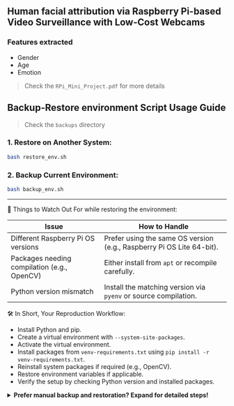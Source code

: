 ## Human facial attribution via Raspberry Pi-based Video Surveillance with Low-Cost Webcams

### Features extracted
- Gender
- Age
- Emotion

> Check the `RPi_Mini_Project.pdf` for more details

## Backup-Restore environment Script Usage Guide

> Check the `backups` directory

### 1. Restore on Another System:
```bash
bash restore_env.sh
```

### 2. Backup Current Environment:
```bash
bash backup_env.sh
```



---

🧠 Things to Watch Out For while restoring the environment:

| **Issue**                          | **How to Handle**                                                                 |
|------------------------------------|-----------------------------------------------------------------------------------|
| Different Raspberry Pi OS versions | Prefer using the same OS version (e.g., Raspberry Pi OS Lite 64-bit).             |
| Packages needing compilation (e.g., OpenCV) | Either install from `apt` or recompile carefully.                              |
| Python version mismatch            | Install the matching version via `pyenv` or source compilation.                   |


🛠️ In Short, Your Reproduction Workflow:
- Install Python and pip.
- Create a virtual environment with `--system-site-packages`.
- Activate the virtual environment.
- Install packages from `venv-requirements.txt` using `pip install -r venv-requirements.txt`.
- Reinstall system packages if required (e.g., OpenCV).
- Restore environment variables if applicable.
- Verify the setup by checking Python version and installed packages.

<details>
<summary><strong>Prefer manual backup and restoration? Expand for detailed steps!</strong></summary>

### Backup steps
✨ **Step 1: List venv installed packages**  
Normal:

```bash
pip freeze > venv-requirements.txt
```

✅ Captures whatever was installed directly into venv.

---

✨ **Step 2: List system-site-packages (that your venv can see)**  
First, find where the system-site-packages are located:

```bash
python -c "import site; print(site.getsitepackages())"
```
Example output:
```
['/usr/lib/python3.10/site-packages', '/usr/local/lib/python3.10/dist-packages']
```

Then, list all packages installed there using:

```bash
pip list --path /usr/lib/python3.10/site-packages > system-site-packages.txt
pip list --path /usr/local/lib/python3.10/dist-packages >> system-site-packages.txt
```

✅ This way you get everything available via system-site-packages separately.

---

✨ **Step 3: Capture environment variables too (optional)**  
This sometimes matters because OpenCV can behave differently based on `LD_LIBRARY_PATH`, `PATH`, etc.

```bash
printenv > environment-variables.txt
```

✅ Useful for reproducing runtime behavior.

---

✨ **Step 4: Save Python Version**  
Remember: small version differences (3.10.12 vs 3.10.14) can break things like OpenCV.

Save:

```bash
python --version > python-version.txt
```

✅ Ensures you know the exact Python version needed.

---

✨ **Step 5: Final backup**  
You now have:
```
venv-requirements.txt
system-site-packages.txt
environment-variables.txt
python-version.txt
```

Put all of these into a folder and zip it:

```bash
mkdir env-backup
mv venv-requirements.txt system-site-packages.txt environment-variables.txt python-version.txt env-backup/
tar -czvf env-backup.tar.gz env-backup
```

---

### Restore steps

[Assuming you have the `env-backup.tar.gz` saved.]

✅ **Step 1: Setup the Target System**  
First, on your new Raspberry Pi or any Linux machine:

Install Python (same version as saved in `python-version.txt`):

```bash
sudo apt update
sudo apt install python3 python3-pip python3-venv
```

If you want the exact version (say Python 3.9.2), you may need to install manually or via `pyenv`.

Install pip if not already installed:

```bash
sudo apt install python3-pip
```

---

✅ **Step 2: Create a Virtual Environment (with system-site-packages)**  
Remember you originally created the venv with `--system-site-packages`?  
So recreate it exactly:

```bash
python3 -m venv --system-site-packages myenv
```

✅ This ensures your venv can also see the system's pre-installed packages (like OpenCV, etc.).

---

✅ **Step 3: Activate the Virtual Environment**  
```bash
source myenv/bin/activate
```

---

✅ **Step 4: Restore Python Packages**  
Assume you have your backup archive `env-backup.tar.gz`.

Extract it:

```bash
tar -xzvf env-backup.tar.gz
```

Now you'll have an `env-backup/` folder containing:
```
venv-requirements.txt
system-site-packages.txt
environment-variables.txt
```

Install the packages:

```bash
pip install --no-cache-dir -r env-backup/venv-requirements.txt
```

[Optional but Recommended] If some packages were only available in the system (`system-site-packages.txt`) and are not yet installed (say OpenCV was preinstalled manually), install them using `apt`:

Example:

```bash
sudo apt install python3-opencv
```

Or if you installed OpenCV manually earlier from source, you might need to do it again.

---

✅ **Step 5: Restore Environment Variables (if you had any)**  
If you had saved environment variables (`environment-variables.txt`), you can reload them:

```bash
set -o allexport
source env-backup/environment-variables.txt
set +o allexport
```

This will export all those environment variables into your current session.  
(Or you can put them into `~/.bashrc` if you want them permanently available.)

---

✅ **Step 6: Verify Everything**  
You can check:

```bash
python --version
pip list
```

✅ Compare it to your backup's `venv-requirements.txt` and `python-version.txt` to ensure they match!

Optionally, you can install `pipdeptree` and check the dependency tree:

```bash
pip install pipdeptree
pipdeptree
```

</details>
